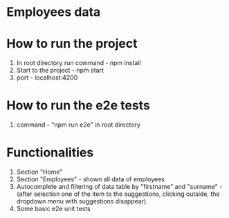# Employees data

# How to run the project
1. In root directory run command - npm install
2. Start to the project - npm start
3. port - localhost:4200

# How to run the e2e tests
1. command - "npm run e2e" in root directory


# Functionalities
1. Section "Home"
2. Section "Employees" - shown all data of employees
3. Autocomplete and filtering of data table by "firstname" and "surname" - (after selection one of the item to the suggestions, clicking outside, the dropdown menu with suggestions disappear)
4. Some basic e2e unit tests



